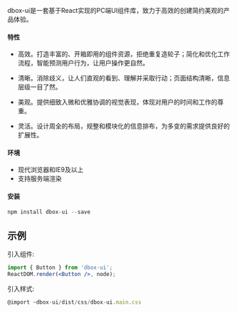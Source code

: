 
dbox-ui是一套基于React实现的PC端UI组件库，致力于高效的创建简约美观的产品体验。

#### **特性**

+ 高效。打造丰富的、开箱即用的组件资源，拒绝重复造轮子；简化和优化工作流程，智能预测用户行为，让用户操作更自然。

+ 清晰。消除歧义，让人们直观的看到、理解并采取行动；页面结构清晰，信息层级一目了然。

+ 美观。提供细致入微和优雅​​协调的视觉表现，体现对用户的时间和工作的尊重。

+ 灵活。设计周全的布局，规整和模块化的信息排布，为多变的需求提供良好的扩展性。

#### **环境**

+ 现代浏览器和IE9及以上
+ 支持服务端渲染

#### **安装**
```jsx static
npm install dbox-ui --save
```

## 示例
引入组件:
```jsx static
import { Button } from 'dbox-ui';
ReactDOM.render(<Button />, node);
```

引入样式:
```jsx static
@import ~dbox-ui/dist/css/dbox-ui.main.css
```
